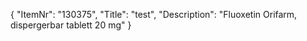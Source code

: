 {
  "ItemNr": "130375",
  "Title": "test",
  "Description": "Fluoxetin Orifarm, dispergerbar tablett 20 mg"
}